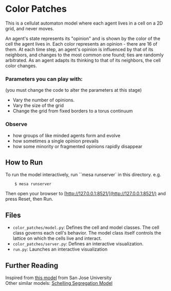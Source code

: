 # Color Patches


This is a cellulat automaton model where each agent lives in a cell on a 2D grid, and never moves.

An agent's state represents its "opinion" and is shown by the color of the cell the agent lives in. Each color represents an opinion - there are 16 of them. At each time step, an agent's opinion is influenced by that of its neighbors, and changes to the most common one found; ties are randomly arbitrated. As an agent adapts its thinking to that of its neighbors, the cell color changes.

### Parameters you can play with:
(you must change the code to alter the parameters at this stage)
* Vary the number of opinions.
* Vary the size of the grid
* Change the grid from fixed borders to a torus continuum

### Observe
* how groups of like minded agents form and evolve
* how sometimes a single opinion prevails
* how some minority or fragmented opinions rapidly disappear

## How to Run

To run the model interactively, run ``mesa runserver` in this directory. e.g.

```
    $ mesa runserver
``` 

Then open your browser to [http://127.0.0.1:8521/](http://127.0.0.1:8521/) and press Reset, then Run. 

## Files

* ``color_patches/model.py``: Defines the cell and model classes. The cell class governs each cell's behavior. The model class itself controls the lattice on which the cells live and interact.
* ``color_patches/server.py``: Defines an interactive visualization.
* ``run.py``: Launches an interactive visualization

## Further Reading

Inspired from [this model](http://www.cs.sjsu.edu/~pearce/modules/lectures/abs/as/ca.htm) from San Jose University<br>
Other similar models: [Schelling Segregation Model](https://github.com/projectmesa/mesa/tree/master/examples/Schelling)
